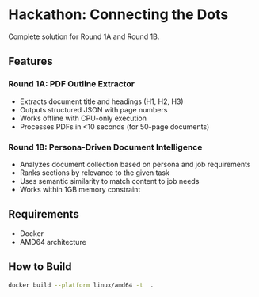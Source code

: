 #  Hackathon: Connecting the Dots

Complete solution for Round 1A and Round 1B.

## Features

### Round 1A: PDF Outline Extractor
- Extracts document title and headings (H1, H2, H3)
- Outputs structured JSON with page numbers
- Works offline with CPU-only execution
- Processes PDFs in <10 seconds (for 50-page documents)

### Round 1B: Persona-Driven Document Intelligence
- Analyzes document collection based on persona and job requirements
- Ranks sections by relevance to the given task
- Uses semantic similarity to match content to job needs
- Works within 1GB memory constraint

## Requirements

- Docker
- AMD64 architecture

## How to Build

```bash
docker build --platform linux/amd64 -t  .

